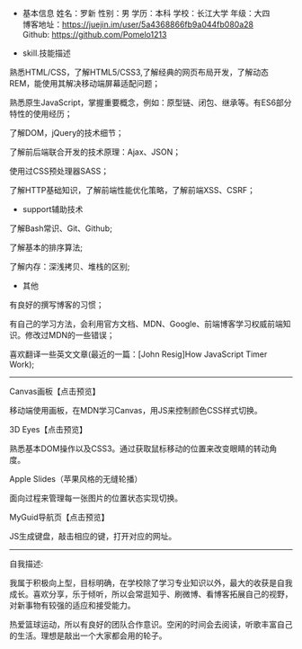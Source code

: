 - 基本信息
姓名：罗新  性别：男  学历：本科  学校：长江大学  年级：大四<br>
博客地址：https://juejin.im/user/5a4368866fb9a044fb080a28<br>
Github: https://github.com/Pomelo1213

- skill.技能描述

熟悉HTML/CSS，了解HTML5/CSS3,了解经典的网页布局开发，了解动态REM，能使用其解决移动端屏幕适配问题；

熟悉原生JavaScript，掌握重要概念，例如：原型链、闭包、继承等。有ES6部分特性的使用经历；

了解DOM，jQuery的技术细节；

了解前后端联合开发的技术原理：Ajax、JSON；

使用过CSS预处理器SASS；

了解HTTP基础知识，了解前端性能优化策略，了解前端XSS、CSRF；


- support辅助技术

了解Bash常识、Git、Github;

了解基本的排序算法;

了解内存：深浅拷贝、堆栈的区别;

- 其他

有良好的撰写博客的习惯；

有自己的学习方法，会利用官方文档、MDN、Google、前端博客学习权威前端知识。修改过MDN的一些错误；

喜欢翻译一些英文文章(最近的一篇：[John Resig]How JavaScript Timer Work);

-------------------------------------------------------

Canvas画板【点击预览】

移动端使用画板，在MDN学习Canvas，用JS来控制颜色CSS样式切换。

3D Eyes【点击预览】

熟悉基本DOM操作以及CSS3。通过获取鼠标移动的位置来改变眼睛的转动角度。

Apple Slides（苹果风格的无缝轮播）

面向过程来管理每一张图片的位置状态实现切换。

MyGuid导航页【点击预览】

JS生成键盘，敲击相应的键，打开对应的网址。

------------------------------------------------------
自我描述:

我属于积极向上型，目标明确，在学校除了学习专业知识以外，最大的收获是自我成长。喜欢分享，乐于倾听，所以会常逛知乎、刷微博、看博客拓展自己的视野，对新事物有较强的适应和接受能力。

热爱篮球运动，所以有良好的团队合作意识。空闲的时间会去阅读，听歌丰富自己的生活。理想是敲出一个大家都会用的轮子。
